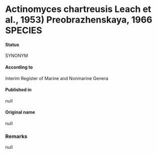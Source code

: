 # Actinomyces chartreusis Leach et al., 1953) Preobrazhenskaya, 1966 SPECIES

#### Status
SYNONYM

#### According to
Interim Register of Marine and Nonmarine Genera

#### Published in
null

#### Original name
null

### Remarks
null